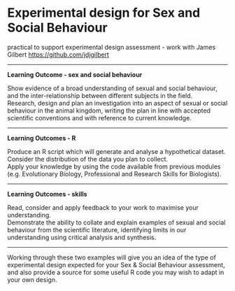 # Experimental design for Sex and Social Behaviour

practical to support experimental design assessment - work with James Gilbert https://github.com/jdjgilbert

----
**Learning Outcome - sex and social behaviour**

Show evidence of a broad understanding of sexual and social behaviour, and the inter-relationship between different subjects in the field.  
Research, design and plan an investigation into an aspect of sexual or social behaviour in the animal kingdom, writing the plan in line with accepted scientific conventions and with reference to current knowledge.


----
**Learning Outcomes - R**

Produce an R script which will generate and analyse a hypothetical dataset.  
Consider the distribution of the data you plan to collect.  
Apply your knowledge by using the code available from previous modules (e.g. Evolutionary Biology, Professional and Research Skills for Biologists).


----
**Learning Outcomes - skills**

Read, consider and apply feedback to your work to maximise your understanding.  
Demonstrate the ability to collate and explain examples of sexual and social behaviour from the scientific literature, identifying limits in our understanding using critical analysis and synthesis.

---
Working through these two examples will give you an idea of the type of experimental design expected for your Sex & Social Behaviour assessment, and also provide a source for some useful R code you may wish to adapt in your own design.
